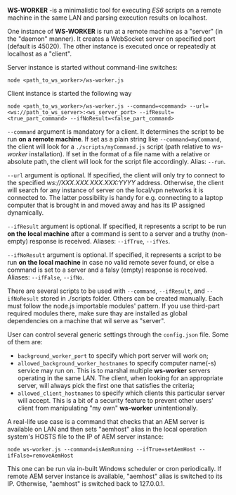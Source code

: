 **WS-WORKER** -is a minimalistic tool for executing *ES6* scripts on a remote machine in the same LAN and parsing execution results on localhost. 

One instance of **WS-WORKER** is run at a remote machine as a "server" (in the "daemon" manner). It creates a WebSocket server on specified port (default is 45020). The other instance is executed once or repeatedly at localhost as a "client".

Server instance is started without command-line switches:
```shell script
node <path_to_ws_worker>/ws-worker.js
``` 

Client instance is started the following way
```shell script
node <path_to_ws_worker>/ws-worker.js --command=<command> --url=<ws://path_to_ws_server>:<ws_server_port> --ifResult=<true_part_command> --ifNoResult=<false_part_command>
```

`--command` argument is mandatory for a client. It determines the script to be run **on a remote machine**. If set as a plain string like `--command=myCommand`, the client will look for a `./scripts/myCommand.js` script (path relative to *ws-worker* installation). If set in the format of a file name with a relative or absolute path, the client will look for the script file accordingly.
Alias: `--run`.

`--url` argument is optional. If specified, the client will only try to connect to the specified *ws://XXX.XXX.XXX.XXX:YYYY* address. Otherwise, the client will search for any instance of server on the local/vpn networks it is connected to. The latter possibility is handy for e.g. connecting to a laptop computer that is brought in and moved away and has its IP assigned dynamically.

`--ifResult` argument is optional. If specified, it represents a script to be run **on the local machine** after a command is sent to a server and a truthy (non-empty) response is received. Aliases: `--ifTrue`, `--ifYes`.

`--ifNoResult` argument is optional. If specified, it represents a script to be run **on the local machine** in case no valid remote sever found, or else a command is set to a server and a falsy (empty) response is received. Aliases: `--ifFalse`, `--ifNo`.

There are several scripts to be used with `--command`, `--ifResult`, and `--ifNoResult` stored in ./scripts folder. Others can be created manually. Each must follow the node.js importable modules' pattern. If you use third-part required modules there, make sure thay are installed as global dependencies on a machine that wil serve as "server".

User can control several generic settings through the `config.json` file. Some of them are:
- `background_worker_port` to specify which port server will work on;
- `allowed_background_worker_hostnames` to specify computer name(-s) service may run on. This is to marshal multiple **ws-worker** servers operating in the same LAN. The client, when looking for an appropriate server, will always pick the first one that satisfies the criteria;
- `allowed_client_hostnames` to specify which clients this particular server will accept. This is a bit of a security feature to prevent other users' client from manipulating "my own" **ws-worker** unintentionally.   

A real-life use case is a command that checks that an AEM server is available on LAN and then sets "aemhost" alias in the local operation system's HOSTS file to the IP of AEM server instance:
```shell script
node ws-worker.js --command=isAemRunning --ifTrue=setAemHost --ifFalse=removeAemHost
```
This one can be run via in-built Windows scheduler or cron periodically. If remote AEM server instance is available, "aemhost" alias is switched to its IP. Otherwise, "aemhost" is switched back to 127.0.0.1.
